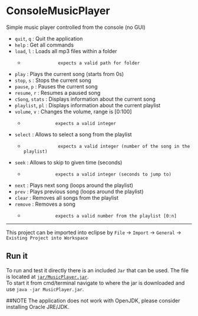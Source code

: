 # ConsoleMusicPlayer
Simple music player controlled from the console (no GUI)

- `quit`, `q`      : Quit the application
- `help`           : Get all commands
- `load`, `l`      : Loads all mp3 files within a folder
  -                  expects a valid path for folder
- `play`           : Plays the current song (starts from 0s)
- `stop`, `s`      : Stops the current song
- `pause`, `p`     : Pauses the current song
- `resume`, `r`    : Resumes a paused song
- `cSong`, `stats` : Displays information about the current song
- `playlist`, `pl` : Displays information about the current playlist
- `volume`, `v`    : Changes the volume, range is [0:100]
   -                 expects a valid integer
- `select`         : Allows to select a song from the playlist
  -                  expects a valid integer (number of the song in the playlist)
- `seek`           : Allows to skip to given time (seconds)
   -                 expects a valid integer (seconds to jump to)
- `next`           : Plays next song (loops around the playlist)
- `prev`           : Plays previous song (loops around the playlist)
- `clear`          : Removes all songs from the playlist  
- `remove`         : Removes a song
   -                 expects a valid number from the playlist [0:n]  
---

This project can be imported into eclipse by `File` -> `Import` -> `General` -> `Existing Project into Workspace`

## Run it
To run and test it directly there is an included `Jar` that can be used. The file is located at [`jar/MusicPlayer.jar`](jar/MusicPlayer.jar).  
To start it from cmd/terminal navigate to where the jar is downloaded and use `java -jar MusicPlayer.jar`.

##NOTE
The application does not work with OpenJDK, please consider installing Oracle JRE/JDK.